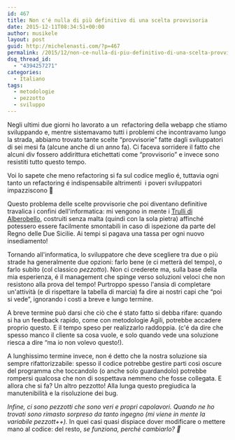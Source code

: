 ```yaml
---
id: 467
title: Non c'é nulla di più definitivo di una scelta provvisoria
date: 2015-12-11T08:34:51+00:00
author: musikele
layout: post
guid: http://michelenasti.com/?p=467
permalink: /2015/12/non-ce-nulla-di-piu-definitivo-di-una-scelta-provvisoria/
dsq_thread_id:
  - "4394257271"
categories:
  - Italiano
tags:
  - metodologie
  - pezzotto
  - sviluppo
---
```

Negli ultimi due giorni ho lavorato a un&nbsp; refactoring della webapp che stiamo sviluppando e, mentre sistemavamo tutti i problemi che incontravamo lungo la strada, abbiamo trovato tante scelte &#8220;provvisorie&#8221; fatte dagli sviluppatori di sei mesi fa (alcune anche di un anno fa). Ci faceva sorridere il fatto che alcuni div fossero addirittura etichettati come &#8220;provvisorio&#8221; e invece sono resistiti tutto questo tempo. 

Voi lo sapete che meno refactoring si fa sul codice meglio é, tuttavia ogni tanto un refactoring é indispensabile altrimenti&nbsp; i poveri sviluppatori impazziscono 🙂&nbsp; 

Questo problema delle scelte provvisorie che poi diventano definitive travalica i confini dell'informatica: mi vengono in mente i [Trulli di Alberobello](https://it.m.wikipedia.org/wiki/Trullo), costruiti senza malta (quindi con la sola pietra) affinché potessero essere facilmente smontabili in caso di ispezione da parte del Regno delle Due Sicilie. Ai tempi si pagava una tassa per ogni nuovo insediamento!

Tornando all'informatica, lo sviluppatore che deve scegliere tra due o più strade ha generalmente due opzioni: farlo bene (e ci metterà del tempo), o farlo subito (col classico _pezzotto_). Non ci crederete ma, sulla base della mia esperienza, é il management che spinge verso soluzioni veloci che non resistono alla prova del tempo! Purtroppo spesso l'ansia di completare un'attività (e di rispettare la tabella di marcia) fa dire ai nostri capi che &#8220;poi si vede&#8221;, ignorando i costi a breve e lungo termine. 

A breve termine può darsi che ciò che é stato fatto si debba rifare: quando si ha un feedback rapido, come con metodologie Agili, potrebbe accadere proprio questo. E il tempo speso per realizzarlo raddoppia. (c'é da dire che spesso manco il cliente sa cosa vuole, e solo quando vede una soluzione riesca a dire &#8220;ma io non volevo questo!). 

A lunghissimo termine invece, non é detto che la nostra soluzione sia sempre rifattorizzabile: spesso il codice potrebbe gestire parti così oscure del programma che toccandolo (o anche solo guardandolo) potrebbe rompersi qualcosa che non di sospettava nemmeno che fosse collegata. E allora che si fa? Un altro pezzotto! Alla lunga questo pregiudica la manutenibilità e la risoluzione dei bug. 

_Infine, ci sono pezzotti che sono veri e propri capolavori. Quando ne ho trovati sono rimasto sorpreso da tanto ingegno (mi viene in mente la variabile _pezzott++).__ In quei casi quasi dispiace dover modificare o mettere mano al codice: del resto, _se funziona, perché cambiarlo? 🙂_